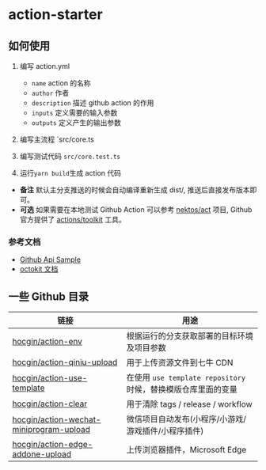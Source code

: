 # action-starter

## 如何使用

1. 编写 action.yml
    - `name` action 的名称
    - `author` 作者
    - `description` 描述 github action 的作用
    - `inputs` 定义需要的输入参数
    - `outputs` 定义产生的输出参数

2. 编写主流程 `src/core.ts
3. 编写测试代码 `src/core.test.ts`
4. 运行`yarn build`生成 action 代码

- **备注** 默认主分支推送的时候会自动编译重新生成 dist/, 推送后直接发布版本即可。
- **可选** 如果需要在本地测试 Github Action 可以参考 [nektos/act](https://github.com/nektos/act) 项目, Github
  官方提供了 [actions/toolkit](https://github.com/actions/toolkit) 工具。

### 参考文档

- [Github Api Sample](https://gist.github.com/queq1890/125e74e1fa33397d2508a6ca4badac83)
- [octokit 文档](https://octokit.github.io/rest.js)

## 一些 Github 目录

| 链接   | 用途                                           |
|------|----------------------------------------------|
| [hocgin/action-env](https://github.com/hocgin/action-env) | 根据运行的分支获取部署的目标环境及项目参数                        |
| [hocgin/action-qiniu-upload](https://github.com/hocgin/action-qiniu-upload) | 用于上传资源文件到七牛 CDN                              |
| [hocgin/action-use-template](https://github.com/hocgin/action-use-template) | 在使用 `use template repository` 时候，替换模版仓库里面的变量 |
| [hocgin/action-clear](https://github.com/hocgin/action-clear) | 用于清除 tags / release / workflow |
| [hocgin/action-wechat-miniprogram-upload](https://github.com/hocgin/action-wechat-miniprogram-upload) | 微信项目自动发布(小程序/小游戏/游戏插件/小程序插件) |
| [hocgin/action-edge-addone-upload](https://github.com/hocgin/action-edge-addone-upload) | 上传浏览器插件，Microsoft Edge |
